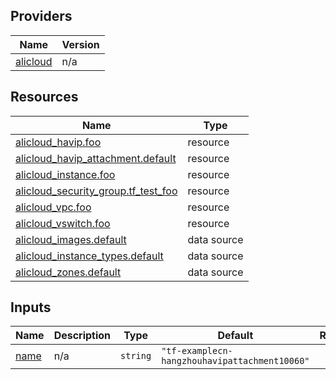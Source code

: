 <!-- BEGIN_TF_DOCS -->
## Providers

| Name | Version |
|------|---------|
| <a name="provider_alicloud"></a> [alicloud](#provider\_alicloud) | n/a |

## Resources

| Name | Type |
|------|------|
| [alicloud_havip.foo](https://registry.terraform.io/providers/hashicorp/alicloud/latest/docs/resources/havip) | resource |
| [alicloud_havip_attachment.default](https://registry.terraform.io/providers/hashicorp/alicloud/latest/docs/resources/havip_attachment) | resource |
| [alicloud_instance.foo](https://registry.terraform.io/providers/hashicorp/alicloud/latest/docs/resources/instance) | resource |
| [alicloud_security_group.tf_test_foo](https://registry.terraform.io/providers/hashicorp/alicloud/latest/docs/resources/security_group) | resource |
| [alicloud_vpc.foo](https://registry.terraform.io/providers/hashicorp/alicloud/latest/docs/resources/vpc) | resource |
| [alicloud_vswitch.foo](https://registry.terraform.io/providers/hashicorp/alicloud/latest/docs/resources/vswitch) | resource |
| [alicloud_images.default](https://registry.terraform.io/providers/hashicorp/alicloud/latest/docs/data-sources/images) | data source |
| [alicloud_instance_types.default](https://registry.terraform.io/providers/hashicorp/alicloud/latest/docs/data-sources/instance_types) | data source |
| [alicloud_zones.default](https://registry.terraform.io/providers/hashicorp/alicloud/latest/docs/data-sources/zones) | data source |

## Inputs

| Name | Description | Type | Default | Required |
|------|-------------|------|---------|:--------:|
| <a name="input_name"></a> [name](#input\_name) | n/a | `string` | `"tf-examplecn-hangzhouhavipattachment10060"` | no |
<!-- END_TF_DOCS -->    